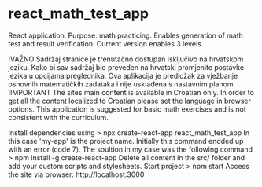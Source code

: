 # react_math_test_app

React application. 
Purpose: math practicing. 
Enables generation of math test and result verification. 
Current version enables 3 levels.

!VAŽNO
Sadržaj stranice je trenutačno dostupan isključivo na hrvatskom jeziku. Kako bi sav sadržaj bio preveden na hrvatski promjenite postavke jezika u opcijama preglednika.
Ova aplikacija je predložak za vježbanje osnovnih matematičkih zadataka i nije usklađena s nastavnim planom.
!IMPORTANT
The sites main content is available in Croatian only. In order to get all the content localized to Croatian please set the language in browser options.
This application is suggested for basic math exercises and is not consistent with the curriculum.

Install dependencies using > npx create-react-app react_math_test_app
In this case 'my-app' is the project name.
Initially this command endded up with an error (code 7).
The soultion in my case was the following command > npm install -g create-react-app
Delete all content in the src/ folder and add your custom scripts and stylesheets.
Start project > npm start
Access the site via browser: http://localhost:3000
